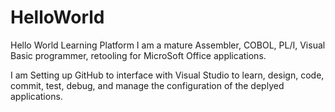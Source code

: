 # HelloWorld
Hello World Learning Platform
I am a mature Assembler, COBOL, PL/I, Visual Basic programmer, retooling for MicroSoft Office applications.

I am Setting up GitHub to interface with Visual Studio to learn, design, code, commit, test, debug, and manage the configuration of the deplyed applications.

